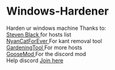 # Windows-Hardener
Harden ur windows machine
Thanks to:
<br/>
<a href="https://github.com/StevenBlack/hosts"> Steven Black </a> for hosts list
<br/>
<a href="https://github.com/NyanCatForEver/KantRatRemover"> NyanCatForEver </a> For kant removal tool
<br/>
<a href="https://github.com/GardeningTool/HostsMod"> GardeningTool </a> For more hosts
<br/>
<a href="https://github.com/GooseMod/OpenAsar"> GooseMod </a> For the discord mod
<br/>
Help discord
<a href="https://discord.gg/YTSVvRvKc5"> Join here </a>

